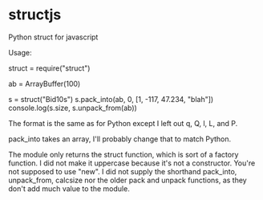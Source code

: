 # structjs
Python struct for javascript

Usage:

struct = require("struct")

ab = ArrayBuffer(100)

s = struct("Bid10s")
s.pack_into(ab, 0, [1, -117, 47.234, "blah"])
console.log(s.size, s.unpack_from(ab))

The format is the same as for Python except I left out q, Q, l, L, and P.

pack_into takes an array, I'll probably change that to match Python.

The module only returns the struct function, which is sort of a factory function.
I did not make it uppercase because it's not a constructor.
You're not supposed to use "new".
I did not supply the shorthand pack_into, unpack_from, calcsize nor the older
pack and unpack functions, as they don't add much value to the module.

